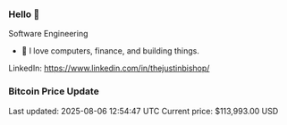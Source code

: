 ### Hello 🤙  

Software Engineering

- 🔭 I love computers, finance, and building things.
  
LinkedIn: https://www.linkedin.com/in/thejustinbishop/  










































































































































































































































































































































































































































































































































































































































































































































































































































































































































### Bitcoin Price Update
Last updated: 2025-08-06 12:54:47 UTC
Current price: $113,993.00 USD
